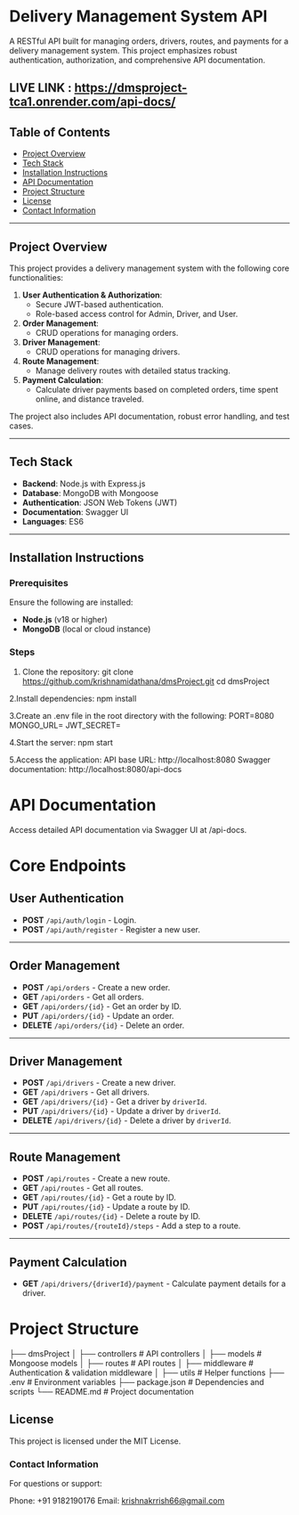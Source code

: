 # Delivery Management System API

A RESTful API built for managing orders, drivers, routes, and payments for a delivery management system. This project emphasizes robust authentication, authorization, and comprehensive API documentation.

## LIVE LINK :   https://dmsproject-tca1.onrender.com/api-docs/

## Table of Contents

- [Project Overview](#project-overview)
- [Tech Stack](#tech-stack)
- [Installation Instructions](#installation-instructions)
- [API Documentation](#api-documentation)
- [Project Structure](#project-structure)
- [License](#license)
- [Contact Information](#contact-information)

---

## Project Overview

This project provides a delivery management system with the following core functionalities:
1. **User Authentication & Authorization**:
   - Secure JWT-based authentication.
   - Role-based access control for Admin, Driver, and User.
2. **Order Management**:
   - CRUD operations for managing orders.
3. **Driver Management**:
   - CRUD operations for managing drivers.
4. **Route Management**:
   - Manage delivery routes with detailed status tracking.
5. **Payment Calculation**:
   - Calculate driver payments based on completed orders, time spent online, and distance traveled.

The project also includes API documentation, robust error handling, and test cases.

---

## Tech Stack

- **Backend**: Node.js with Express.js
- **Database**: MongoDB with Mongoose
- **Authentication**: JSON Web Tokens (JWT)
- **Documentation**: Swagger UI
- **Languages**: ES6

---

## Installation Instructions

### Prerequisites
Ensure the following are installed:
- **Node.js** (v18 or higher)
- **MongoDB** (local or cloud instance)

### Steps
1. Clone the repository:
   git clone https://github.com/krishnamidathana/dmsProject.git
   cd dmsProject

 2.Install dependencies:
   npm install

 3.Create an .env file in the root directory with the following:
   PORT=8080
   MONGO_URL=<your-mongodb-connection-string>
   JWT_SECRET=<your-jwt-secret>

  4.Start the server:
   npm start

 5.Access the application:
   API base URL: http://localhost:8080
   Swagger documentation: http://localhost:8080/api-docs

  # API Documentation
 Access detailed API documentation via Swagger UI at /api-docs.

# Core Endpoints

## User Authentication
- **POST** `/api/auth/login` - Login.
- **POST** `/api/auth/register` - Register a new user.

---

## Order Management
- **POST** `/api/orders` - Create a new order.
- **GET** `/api/orders` - Get all orders.
- **GET** `/api/orders/{id}` - Get an order by ID.
- **PUT** `/api/orders/{id}` - Update an order.
- **DELETE** `/api/orders/{id}` - Delete an order.

---

## Driver Management
- **POST** `/api/drivers` - Create a new driver.
- **GET** `/api/drivers` - Get all drivers.
- **GET** `/api/drivers/{id}` - Get a driver by `driverId`.
- **PUT** `/api/drivers/{id}` - Update a driver by `driverId`.
- **DELETE** `/api/drivers/{id}` - Delete a driver by `driverId`.

---

## Route Management
- **POST** `/api/routes` - Create a new route.
- **GET** `/api/routes` - Get all routes.
- **GET** `/api/routes/{id}` - Get a route by ID.
- **PUT** `/api/routes/{id}` - Update a route by ID.
- **DELETE** `/api/routes/{id}` - Delete a route by ID.
- **POST** `/api/routes/{routeId}/steps` - Add a step to a route.

---

## Payment Calculation
- **GET** `/api/drivers/{driverId}/payment` - Calculate payment details for a driver.


# Project Structure

├── dmsProject
│   ├── controllers       # API controllers
│   ├── models            # Mongoose models
│   ├── routes            # API routes
│   ├── middleware        # Authentication & validation middleware
│   ├── utils             # Helper functions
├── .env                  # Environment variables
├── package.json          # Dependencies and scripts
└── README.md             # Project documentation


## License
This project is licensed under the MIT License.

### Contact Information
For questions or support:

Phone: +91 9182190176
Email: krishnakrrish66@gmail.com







